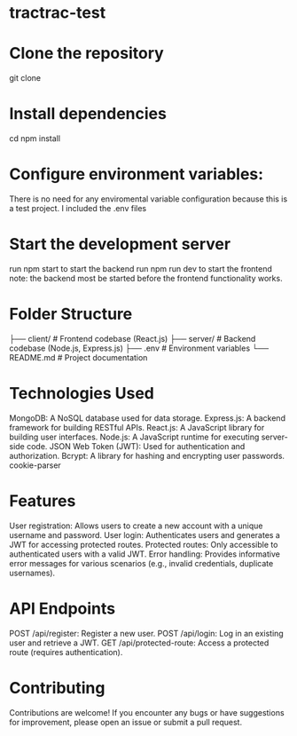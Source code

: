 # tractrac-test
# Clone the repository
git clone <repository-url>
# Install dependencies
cd <project-folder>
npm install
# Configure environment variables:
There is no need for any enviromental variable configuration because this is a test project. I included the .env files
# Start the development server
run npm start to start the backend
run npm run dev to start the frontend
note: the backend most be started before the frontend functionality works.
# Folder Structure
├── client/             # Frontend codebase (React.js)
├── server/             # Backend codebase (Node.js, Express.js)
├── .env                # Environment variables
└── README.md           # Project documentation
# Technologies Used
MongoDB: A NoSQL database used for data storage.
Express.js: A backend framework for building RESTful APIs.
React.js: A JavaScript library for building user interfaces.
Node.js: A JavaScript runtime for executing server-side code.
JSON Web Token (JWT): Used for authentication and authorization.
Bcrypt: A library for hashing and encrypting user passwords.
cookie-parser
# Features
User registration: Allows users to create a new account with a unique username and password.
User login: Authenticates users and generates a JWT for accessing protected routes.
Protected routes: Only accessible to authenticated users with a valid JWT.
Error handling: Provides informative error messages for various scenarios (e.g., invalid credentials, duplicate usernames).
# API Endpoints
POST /api/register: Register a new user.
POST /api/login: Log in an existing user and retrieve a JWT.
GET /api/protected-route: Access a protected route (requires authentication).
# Contributing
Contributions are welcome! If you encounter any bugs or have suggestions for improvement, please open an issue or submit a pull request.
